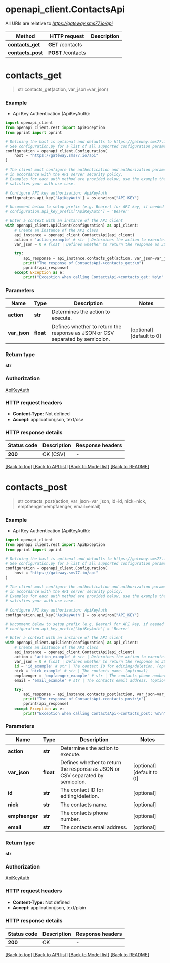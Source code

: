 # openapi_client.ContactsApi

All URIs are relative to *https://gateway.sms77.io/api*

Method | HTTP request | Description
------------- | ------------- | -------------
[**contacts_get**](ContactsApi.md#contacts_get) | **GET** /contacts | 
[**contacts_post**](ContactsApi.md#contacts_post) | **POST** /contacts | 


# **contacts_get**
> str contacts_get(action, var_json=var_json)



### Example

* Api Key Authentication (ApiKeyAuth):

```python
import openapi_client
from openapi_client.rest import ApiException
from pprint import pprint

# Defining the host is optional and defaults to https://gateway.sms77.io/api
# See configuration.py for a list of all supported configuration parameters.
configuration = openapi_client.Configuration(
    host = "https://gateway.sms77.io/api"
)

# The client must configure the authentication and authorization parameters
# in accordance with the API server security policy.
# Examples for each auth method are provided below, use the example that
# satisfies your auth use case.

# Configure API key authorization: ApiKeyAuth
configuration.api_key['ApiKeyAuth'] = os.environ["API_KEY"]

# Uncomment below to setup prefix (e.g. Bearer) for API key, if needed
# configuration.api_key_prefix['ApiKeyAuth'] = 'Bearer'

# Enter a context with an instance of the API client
with openapi_client.ApiClient(configuration) as api_client:
    # Create an instance of the API class
    api_instance = openapi_client.ContactsApi(api_client)
    action = 'action_example' # str | Determines the action to execute.
    var_json = 0 # float | Defines whether to return the response as JSON or CSV separated by semicolon. (optional) (default to 0)

    try:
        api_response = api_instance.contacts_get(action, var_json=var_json)
        print("The response of ContactsApi->contacts_get:\n")
        pprint(api_response)
    except Exception as e:
        print("Exception when calling ContactsApi->contacts_get: %s\n" % e)
```



### Parameters


Name | Type | Description  | Notes
------------- | ------------- | ------------- | -------------
 **action** | **str**| Determines the action to execute. | 
 **var_json** | **float**| Defines whether to return the response as JSON or CSV separated by semicolon. | [optional] [default to 0]

### Return type

**str**

### Authorization

[ApiKeyAuth](../README.md#ApiKeyAuth)

### HTTP request headers

 - **Content-Type**: Not defined
 - **Accept**: application/json, text/csv

### HTTP response details

| Status code | Description | Response headers |
|-------------|-------------|------------------|
**200** | OK (CSV) |  -  |

[[Back to top]](#) [[Back to API list]](../README.md#documentation-for-api-endpoints) [[Back to Model list]](../README.md#documentation-for-models) [[Back to README]](../README.md)

# **contacts_post**
> str contacts_post(action, var_json=var_json, id=id, nick=nick, empfaenger=empfaenger, email=email)



### Example

* Api Key Authentication (ApiKeyAuth):

```python
import openapi_client
from openapi_client.rest import ApiException
from pprint import pprint

# Defining the host is optional and defaults to https://gateway.sms77.io/api
# See configuration.py for a list of all supported configuration parameters.
configuration = openapi_client.Configuration(
    host = "https://gateway.sms77.io/api"
)

# The client must configure the authentication and authorization parameters
# in accordance with the API server security policy.
# Examples for each auth method are provided below, use the example that
# satisfies your auth use case.

# Configure API key authorization: ApiKeyAuth
configuration.api_key['ApiKeyAuth'] = os.environ["API_KEY"]

# Uncomment below to setup prefix (e.g. Bearer) for API key, if needed
# configuration.api_key_prefix['ApiKeyAuth'] = 'Bearer'

# Enter a context with an instance of the API client
with openapi_client.ApiClient(configuration) as api_client:
    # Create an instance of the API class
    api_instance = openapi_client.ContactsApi(api_client)
    action = 'action_example' # str | Determines the action to execute.
    var_json = 0 # float | Defines whether to return the response as JSON or CSV separated by semicolon. (optional) (default to 0)
    id = 'id_example' # str | The contact ID for editing/deletion. (optional)
    nick = 'nick_example' # str | The contacts name. (optional)
    empfaenger = 'empfaenger_example' # str | The contacts phone number. (optional)
    email = 'email_example' # str | The contacts email address. (optional)

    try:
        api_response = api_instance.contacts_post(action, var_json=var_json, id=id, nick=nick, empfaenger=empfaenger, email=email)
        print("The response of ContactsApi->contacts_post:\n")
        pprint(api_response)
    except Exception as e:
        print("Exception when calling ContactsApi->contacts_post: %s\n" % e)
```



### Parameters


Name | Type | Description  | Notes
------------- | ------------- | ------------- | -------------
 **action** | **str**| Determines the action to execute. | 
 **var_json** | **float**| Defines whether to return the response as JSON or CSV separated by semicolon. | [optional] [default to 0]
 **id** | **str**| The contact ID for editing/deletion. | [optional] 
 **nick** | **str**| The contacts name. | [optional] 
 **empfaenger** | **str**| The contacts phone number. | [optional] 
 **email** | **str**| The contacts email address. | [optional] 

### Return type

**str**

### Authorization

[ApiKeyAuth](../README.md#ApiKeyAuth)

### HTTP request headers

 - **Content-Type**: Not defined
 - **Accept**: application/json, text/plain

### HTTP response details

| Status code | Description | Response headers |
|-------------|-------------|------------------|
**200** | OK |  -  |

[[Back to top]](#) [[Back to API list]](../README.md#documentation-for-api-endpoints) [[Back to Model list]](../README.md#documentation-for-models) [[Back to README]](../README.md)


